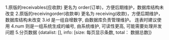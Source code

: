 1.原版的receivables(应收款) 更名为 order(订单)，方便后期维护，数据库结构未改变
2.原版的receivingorder(收款单) 更名为 receiving(收款)，方便后期维护，数据库结构未改变
3.id 是一组自增数字, 由数据库负责管理维护。 连表时建议使用
4.num 则是一组系统生成的编号, 由系统维护, 可读性更高, 可能需要处理并发问题
5.分页数据 {datalist: [], info: [size: 每页显示条数, total： 数据总数]}